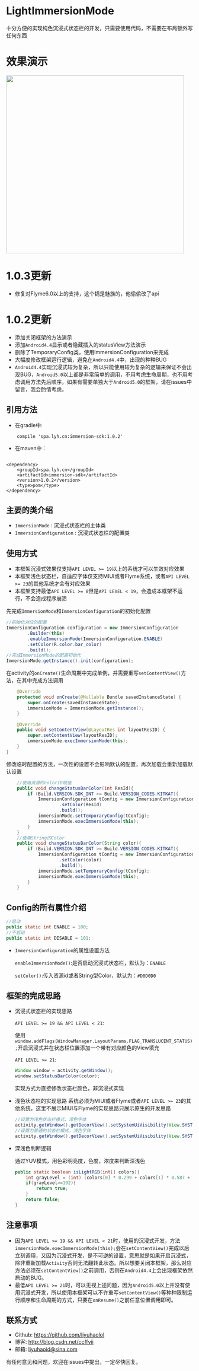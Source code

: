 # LightImmersionMode

十分方便的实现纯色沉浸式状态栏的开发，只需要使用代码，不需要在布局额外写任何东西

# 效果演示

<div><img src='https://github.com/liyuhaolol/LightImmersionMode/blob/master/pic/01.gif' width="480px"/></div>


# 1.0.3更新

- 修复对Flyme6.0以上的支持，这个锅是魅族的，他偷偷改了api

# 1.0.2更新

- 添加关闭框架的方法演示
- 添加`Android4.4`显示或者隐藏插入的statusView方法演示
- 删除了TemporaryConfig类，使用ImmersionConfiguration来完成
- 大幅度修改框架运行逻辑，避免在`Android4.4`中，出现的种种BUG
- `Android4.4`实现沉浸式较为复杂，所以只能使用较为复杂的逻辑来保证不会出现BUG，`Android5.0`以上都是非常简单的调用，不用考虑生命周期，也不用考虑调用方法先后顺序。如果有需要单独大于`Android5.0`的框架，请在issues中留言，我会酌情考虑。

## 引用方法

- 在gradle中:
```
    compile 'spa.lyh.cn:immersion-sdk:1.0.2'
```

- 在maven中：
```

<dependency>
	<groupId>spa.lyh.cn</groupId>
	<artifactId>immersion-sdk</artifactId>
	<version>1.0.2</version>
	<type>pom</type>
</dependency>
```

## 主要的类介绍

- `ImmersionMode` : 沉浸式状态栏的主体类
- `ImmersionConfiguration` : 沉浸式状态栏的配置类

## 使用方式

- 本框架沉浸式效果仅支持`API LEVEL >= 19`以上的系统才可以生效对应效果
- 本框架浅色状态栏，自适应字体仅支持MIUI或者Flyme系统，或者`API LEVEL >= 23`的其他系统才会有对应效果
- 本框架支持最低`API LEVEL >= 8`但是`API LEVEL < 19`，会造成本框架不运行，不会造成程序崩溃

先完成`ImmersionMode`和`ImmersionConfiguration`的初始化配置

```java
//初始化对应的配置
ImmersionConfiguration configuration = new ImmersionConfiguration
        .Builder(this)
        .enableImmersionMode(ImmersionConfiguration.ENABLE)
        .setColor(R.color.bar_color)
        .build();
//完成ImmersionMode的配置初始化
ImmersionMode.getInstance().init(configuration);
```
在activity的`onCreate()`生命周期中完成单例，并需要重写`setContentView()`方法，在其中完成方法调用

```java
    @Override
    protected void onCreate(@Nullable Bundle savedInstanceState) {
        super.onCreate(savedInstanceState);
        immersionMode = ImmersionMode.getInstance();
    }

    @Override
    public void setContentView(@LayoutRes int layoutResID) {
        super.setContentView(layoutResID);
        immersionMode.execImmersionMode(this);
    }
}
```

修改临时配置的方法，一次性的设置不会影响默认的配置，再次加载会重新加载默认设置

```java
    //使用资源的colorID赋值
    public void changeStatusBarColor(int ResId){
        if (Build.VERSION.SDK_INT >= Build.VERSION_CODES.KITKAT){
            ImmersionConfiguration tConfig = new ImmersionConfiguration.Builder(this)
                    .setColor(ResId)
                    .build();
            immersionMode.setTemporaryConfig(tConfig);
            immersionMode.execImmersionMode(this);
        }
    }
    //使用String的Color
    public void changeStatusBarColor(String color){
        if (Build.VERSION.SDK_INT >= Build.VERSION_CODES.KITKAT){
            ImmersionConfiguration tConfig = new ImmersionConfiguration.Builder(this)
                    .setColor(color)
                    .build();
            immersionMode.setTemporaryConfig(tConfig);
            immersionMode.execImmersionMode(this);
        }
    }
```

## Config的所有属性介绍

```java
//启动
public static int ENABLE = 100;
//不启动
public static int DISABLE = 101;
```

- `ImmersionConfiguration`的属性设置方法

    `enableImmersionMode()`:是否启动沉浸式状态栏，默认为：`ENABLE`

    `setColor()`:传入资源id或者String型Color，默认为：`#D0D0D0`

## 框架的完成思路

- 沉浸式状态栏的实现思路

    `API LEVEL >= 19 && API LEVEL < 21`:

    使用`window.addFlags(WindowManager.LayoutParams.FLAG_TRANSLUCENT_STATUS);`开启沉浸式并在状态栏位置添加一个带有对应颜色的View填充

    `API LEVEL >= 21`:
    ```java
    Window window = activity.getWindow();
    window.setStatusBarColor(color);
    ```
    实现方式为直接修改状态栏颜色，非沉浸式实现

- 浅色状态栏的实现思路
    系统必须为MIUI或者Flyme或者`API LEVEL >= 23`的其他系统，这里不展示MIUI与Flyme的实现思路只展示原生的开发思路

    ```java
    //设置为浅色状态栏模式，深色字体
    activity.getWindow().getDecorView().setSystemUiVisibility(View.SYSTEM_UI_FLAG_LIGHT_STATUS_BAR);
    //设置为普通的状态栏模式，浅色字体
    activity.getWindow().getDecorView().setSystemUiVisibility(View.SYSTEM_UI_FLAG_VISIBLE);
    ```
- 深浅色判断逻辑

    通过YUV模式，用色彩明亮度，色度，浓度来判断深浅色
    ```java
    public static boolean isLightRGB(int[] colors){
        int grayLevel = (int) (colors[0] * 0.299 + colors[1] * 0.587 + colors[2] * 0.114);
        if(grayLevel>=192){
            return true;
        }
        return false;
    }
    ```
## 注意事项

- 因为`API LEVEL >= 19 && API LEVEL < 21`时，使用的沉浸式开发，方法`immersionMode.execImmersionMode(this);`会在`setContentView()`完成以后立刻调用，又因为沉浸式开发，是不可逆的设置，意思就是如果开启沉浸式，除非重新加载`Activity`否则无法翻转此状态。所以想要关闭本框架，那么对应方法必须在`setContentView()`之前调用，否则在`Android4.4`上会出现框架依然启动的BUG。
- 最低`API LEVEL >= 21`时，可以无视上述问题，因为`Android5.0`以上并没有使用沉浸式开发，所以使用本框架可以不许重写`setContentView()`等种种限制运行顺序和生命周期的方式，只要在`onResume()`之前任意位置调用即可。


## 联系方式

- Github: https://github.com/liyuhaolol
- 博客: http://blog.csdn.net/ccffvii
- 邮箱: liyuhaoid@sina.com

有任何意见和问题，欢迎在issues中提出，一定尽快回复。

